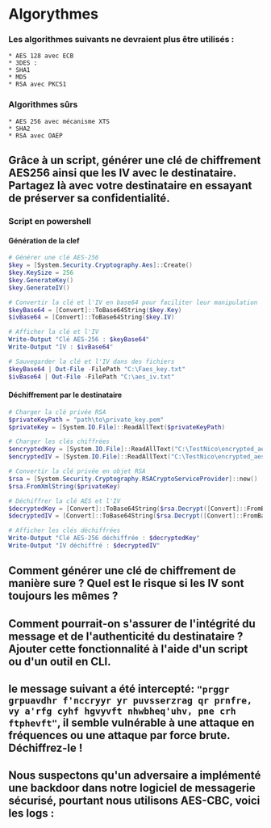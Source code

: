 # Algorythmes
### Les algorithmes suivants ne devraient plus être utilisés :

    
    * AES 128 avec ECB 
    * 3DES : 
    * SHA1 
    * MD5 
    * RSA avec PKCS1 

### Algorithmes sûrs
    * AES 256 avec mécanisme XTS
    * SHA2
    * RSA avec OAEP

## Grâce à un script, générer une clé de chiffrement **AES256** ainsi que les IV avec le destinataire. Partagez là avec votre destinataire en essayant de préserver sa confidentialité.

### Script en powershell

#### Génération de la clef
```powershell
# Générer une clé AES-256
$key = [System.Security.Cryptography.Aes]::Create()
$key.KeySize = 256
$key.GenerateKey()
$key.GenerateIV()

# Convertir la clé et l'IV en base64 pour faciliter leur manipulation
$keyBase64 = [Convert]::ToBase64String($key.Key)
$ivBase64 = [Convert]::ToBase64String($key.IV)

# Afficher la clé et l'IV
Write-Output "Clé AES-256 : $keyBase64"
Write-Output "IV : $ivBase64"

# Sauvegarder la clé et l'IV dans des fichiers
$keyBase64 | Out-File -FilePath "C:\Faes_key.txt"
$ivBase64 | Out-File -FilePath "C:\aes_iv.txt"

```


#### Déchiffrement par le destinataire
````powershell
# Charger la clé privée RSA
$privateKeyPath = "path\to\private_key.pem"
$privateKey = [System.IO.File]::ReadAllText($privateKeyPath)

# Charger les clés chiffrées
$encryptedKey = [System.IO.File]::ReadAllText("C:\TestNico\encrypted_aes_key.txt")
$encryptedIV = [System.IO.File]::ReadAllText("C:\TestNico\encrypted_aes_iv.txt")

# Convertir la clé privée en objet RSA
$rsa = [System.Security.Cryptography.RSACryptoServiceProvider]::new()
$rsa.FromXmlString($privateKey)

# Déchiffrer la clé AES et l'IV
$decryptedKey = [Convert]::ToBase64String($rsa.Decrypt([Convert]::FromBase64String($encryptedKey), $true))
$decryptedIV = [Convert]::ToBase64String($rsa.Decrypt([Convert]::FromBase64String($encryptedIV), $true))

# Afficher les clés déchiffrées
Write-Output "Clé AES-256 déchiffrée : $decryptedKey"
Write-Output "IV déchiffré : $decryptedIV"
````
## Comment générer une **clé de chiffrement** de manière sure ? Quel est le risque si les **IV** sont toujours les mêmes ?

## Comment pourrait-on s'assurer de l'intégrité du message et de l'authenticité du destinataire ? Ajouter cette fonctionnalité à l'aide d'un script ou d'un outil en CLI.


## le message suivant a été intercepté: `"prggr grpuavdhr f'nccryyr yr puvsserzrag qr prnfre, vy a'rfg cyhf hgvyvft nhwbheq'uhv, pne crh ftphevft"`, il semble vulnérable à une attaque en fréquences ou une attaque par force brute. Déchiffrez-le !

## Nous suspectons qu'un adversaire a implémenté une backdoor dans notre logiciel de messagerie sécurisé, pourtant nous utilisons AES-CBC, voici les logs :